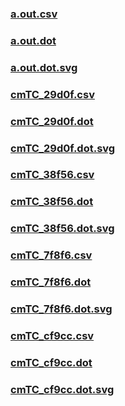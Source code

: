 ### [a.out.csv](a.out.csv)
### [a.out.dot](a.out.dot)
### [a.out.dot.svg](a.out.dot.svg)
### [cmTC_29d0f.csv](cmTC_29d0f.csv)
### [cmTC_29d0f.dot](cmTC_29d0f.dot)
### [cmTC_29d0f.dot.svg](cmTC_29d0f.dot.svg)
### [cmTC_38f56.csv](cmTC_38f56.csv)
### [cmTC_38f56.dot](cmTC_38f56.dot)
### [cmTC_38f56.dot.svg](cmTC_38f56.dot.svg)
### [cmTC_7f8f6.csv](cmTC_7f8f6.csv)
### [cmTC_7f8f6.dot](cmTC_7f8f6.dot)
### [cmTC_7f8f6.dot.svg](cmTC_7f8f6.dot.svg)
### [cmTC_cf9cc.csv](cmTC_cf9cc.csv)
### [cmTC_cf9cc.dot](cmTC_cf9cc.dot)
### [cmTC_cf9cc.dot.svg](cmTC_cf9cc.dot.svg)
